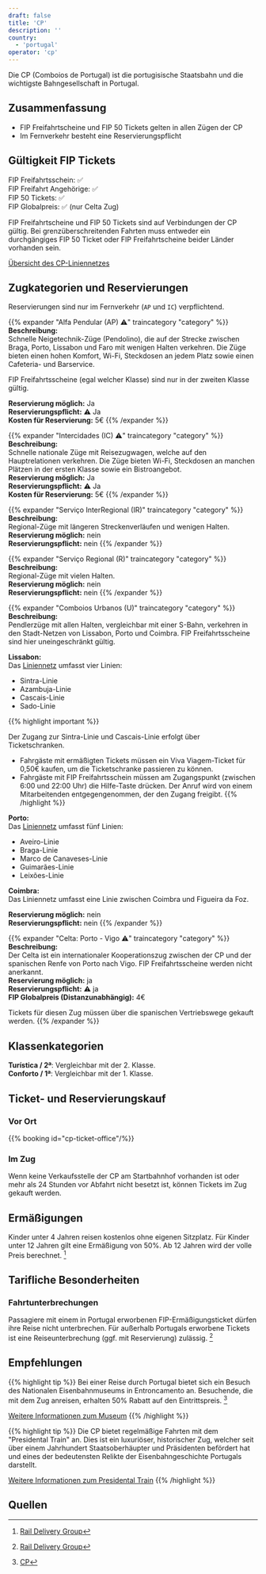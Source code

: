 ```yaml
---
draft: false
title: 'CP'
description: ''
country:
  - 'portugal'
operator: 'cp'
---
```


Die CP (Comboios de Portugal) ist die portugisische Staatsbahn und die wichtigste Bahngesellschaft in Portugal.

## Zusammenfassung

- FIP Freifahrtscheine und FIP 50 Tickets gelten in allen Zügen der CP
- Im Fernverkehr besteht eine Reservierungspflicht

## Gültigkeit FIP Tickets

FIP Freifahrtsschein: ✅ \
FIP Freifahrt Angehörige: ✅ \
FIP 50 Tickets: ✅ \
FIP Globalpreis: ✅ (nur Celta Zug)

FIP Freifahrtscheine und FIP 50 Tickets sind auf Verbindungen der CP gültig. Bei grenzüberschreitenden Fahrten muss entweder ein durchgängiges FIP 50 Ticket oder FIP Freifahrtscheine beider Länder vorhanden sein.

[Übersicht des CP-Liniennetzes](https://www.cp.pt/StaticFiles/Passageiros/3_viajar/0_servicos/mapa-servicos.pdf)

## Zugkategorien und Reservierungen

Reservierungen sind nur im Fernverkehr (`AP` und `IC`) verpflichtend.

{{% expander "Alfa Pendular (AP) ⚠️" traincategory "category" %}}
**Beschreibung:** \
Schnelle Neigetechnik-Züge (Pendolino), die auf der Strecke zwischen Braga, Porto, Lissabon und Faro mit wenigen Halten verkehren. Die Züge bieten einen hohen Komfort, Wi-Fi, Steckdosen an jedem Platz sowie einen Cafeteria- und Barservice.

FIP Freifahrtsscheine (egal welcher Klasse) sind nur in der zweiten Klasse gültig.

**Reservierung möglich:** Ja \
**Reservierungspflicht:** ⚠️ Ja \
**Kosten für Reservierung:** 5€
{{% /expander %}}

{{% expander "Intercidades (IC) ⚠️" traincategory "category" %}}
**Beschreibung:** \
Schnelle nationale Züge mit Reisezugwagen, welche auf den Hauptrelationen verkehren. Die Züge bieten Wi-Fi, Steckdosen an manchen Plätzen in der ersten Klasse sowie ein Bistroangebot. \
**Reservierung möglich:** Ja \
**Reservierungspflicht:** ⚠️ Ja \
**Kosten für Reservierung:** 5€
{{% /expander %}}

{{% expander "Serviço InterRegional (IR)" traincategory "category" %}}
**Beschreibung:** \
Regional-Züge mit längeren Streckenverläufen und wenigen Halten. \
**Reservierung möglich:** nein \
**Reservierungspflicht:** nein
{{% /expander %}}

{{% expander "Serviço Regional (R)" traincategory "category" %}}
**Beschreibung:** \
Regional-Züge mit vielen Halten. \
**Reservierung möglich:** nein \
**Reservierungspflicht:** nein
{{% /expander %}}

{{% expander "Comboios Urbanos (U)" traincategory "category" %}}
**Beschreibung:** \
Pendlerzüge mit allen Halten, vergleichbar mit einer S-Bahn, verkehren in den Stadt-Netzen von Lissabon, Porto und Coimbra. FIP Freifahrtsscheine sind hier uneingeschränkt gültig.

**Lissabon:** \
Das [Liniennetz](https://www.cp.pt/StaticFiles/Passageiros/3_viajar/0_servicos/lx/ligacao-cp-metro-lisboa-baixa.pdf) umfasst vier Linien:
* Sintra-Linie
* Azambuja-Linie
* Cascais-Linie
* Sado-Linie

{{% highlight important %}}

Der Zugang zur Sintra-Linie und Cascais-Linie erfolgt über Ticketschranken.

* Fahrgäste mit ermäßigten Tickets müssen ein Viva Viagem-Ticket für 0,50€ kaufen, um die Ticketschranke passieren zu können.
* Fahrgäste mit FIP Freifahrtsschein müssen am Zugangspunkt (zwischen 6:00 und 22:00 Uhr) die Hilfe-Taste drücken. Der Anruf wird von einem Mitarbeitenden entgegengenommen, der den Zugang freigibt.
{{% /highlight %}}

**Porto:** \
Das [Liniennetz](https://www.cp.pt/StaticFiles/Passageiros/1_horarios/precos/pt/oporto-urban-trains-map.pdf) umfasst fünf Linien:
* Aveiro-Linie
* Braga-Linie
* Marco de Canaveses-Linie
* Guimarães-Linie
* Leixões-Linie

**Coimbra:** \
Das Liniennetz umfasst eine Linie zwischen Coimbra und Figueira da Foz.

**Reservierung möglich:** nein \
**Reservierungspflicht:** nein
{{% /expander %}}

{{% expander "Celta: Porto - Vigo ⚠️" traincategory "category" %}}
**Beschreibung:** \
Der Celta ist ein internationaler Kooperationszug zwischen der CP und der spanischen Renfe von Porto nach Vigo. FIP Freifahrtsscheine werden nicht anerkannt. \
**Reservierung möglich:** ja \
**Reservierungspflicht:** ⚠️ ja \
**FIP Globalpreis (Distanzunabhängig):** 4€

Tickets für diesen Zug müssen über die spanischen Vertriebswege gekauft werden.
{{% /expander %}}

## Klassenkategorien

**Turística / 2ª**: Vergleichbar mit der 2. Klasse. \
**Conforto / 1ª**: Vergleichbar mit der 1. Klasse.

## Ticket- und Reservierungskauf

### Vor Ort

{{% booking id="cp-ticket-office"/%}}

### Im Zug

Wenn keine Verkaufsstelle der CP am Startbahnhof vorhanden ist oder mehr als 24 Stunden vor Abfahrt nicht besetzt ist, können Tickets im Zug gekauft werden.

## Ermäßigungen

Kinder unter 4 Jahren reisen kostenlos ohne eigenen Sitzplatz. Für Kinder unter 12 Jahren gilt eine Ermäßigung von 50%. Ab 12 Jahren wird der volle Preis berechnet. [^1]

## Tarifliche Besonderheiten

### Fahrtunterbrechungen

Passagiere mit einem in Portugal erworbenen FIP-Ermäßigungsticket dürfen ihre Reise nicht unterbrechen. Für außerhalb Portugals erworbene Tickets ist eine Reiseunterbrechung (ggf. mit Reservierung) zulässig. [^1]

## Empfehlungen

{{% highlight tip %}}
Bei einer Reise durch Portugal bietet sich ein Besuch des Nationalen Eisenbahnmuseums in Entroncamento an. Besuchende, die mit dem Zug anreisen, erhalten 50% Rabatt auf den Eintrittspreis. [^2]

[Weitere Informationen zum Museum](https://www.fmnf.pt/apps/frontend/public/static/site/MNF_DE.pdf) <!-- Link austauschen für jeweilige Sprache -->
{{% /highlight %}}

{{% highlight tip %}}
Die CP bietet regelmäßige Fahrten mit dem "Presidental Train" an. Dies ist ein luxuriöser, historischer Zug, welcher seit über einem Jahrhundert Staatsoberhäupter und Präsidenten befördert hat und eines der bedeutensten Relikte der Eisenbahngeschichte Portugals darstellt.

[Weitere Informationen zum Presidental Train](https://comboiopresidencial.pt/en/)
{{% /highlight %}}

## Quellen

[^1]: [Rail Delivery Group](https://www.raildeliverygroup.com/rst/europe-and-fip.html#uk-accordion-89)
[^2]: [CP](https://www.cp.pt/passageiros/en/discounts-benefits/Benefits-and-special-offers/national-railway-museum)

